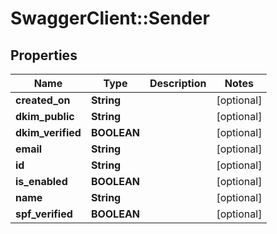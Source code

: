 # SwaggerClient::Sender

## Properties
Name | Type | Description | Notes
------------ | ------------- | ------------- | -------------
**created_on** | **String** |  | [optional] 
**dkim_public** | **String** |  | [optional] 
**dkim_verified** | **BOOLEAN** |  | [optional] 
**email** | **String** |  | [optional] 
**id** | **String** |  | [optional] 
**is_enabled** | **BOOLEAN** |  | [optional] 
**name** | **String** |  | [optional] 
**spf_verified** | **BOOLEAN** |  | [optional] 


